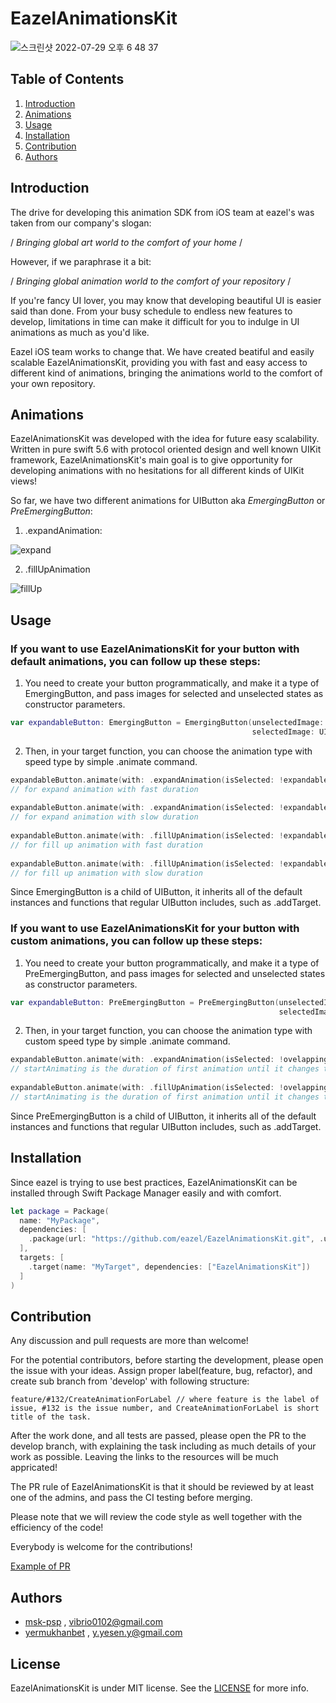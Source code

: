 # EazelAnimationsKit

<img alt="스크린샷 2022-07-29 오후 6 48 37" src="https://user-images.githubusercontent.com/46320390/181733406-e586f741-717d-4f79-871e-bdea6d33b8c2.png">



## Table of Contents


1. [Introduction](#introduction)
2. [Animations](#animations)
3. [Usage](#usage)
4. [Installation](#installation)
5. [Contribution](#contribution)
6. [Authors](#authors)

## Introduction 

The drive for developing this animation SDK from iOS team at eazel's was taken from our company's slogan:

/ *Bringing global art world to the comfort of your home* / 

However, if we paraphrase it a bit:

/ *Bringing global animation world to the comfort of your repository* /

If you're fancy UI lover, you may know that developing beautiful UI is easier said than done. From your busy schedule to endless new features to develop, limitations in time can make it difficult for you to indulge in UI animations as much as you'd like.

Eazel iOS team works to change that. We have created beatiful and easily scalable EazelAnimationsKit, providing you with fast and easy access to different kind of animations, bringing the animations world to the comfort of your own repository.

## Animations

EazelAnimationsKit was developed with the idea for future easy scalability. Written in pure swift 5.6 with protocol oriented design and well known UIKit framework, EazelAnimationsKit's main goal is to give opportunity for developing animations with no hesitations for all different kinds of UIKit views!

So far, we have two different animations for UIButton aka *EmergingButton* or *PreEmergingButton*:

1. .expandAnimation:

![expand](https://user-images.githubusercontent.com/46320390/181723163-22abc267-da8d-48bf-b4e3-b9c964eb1d13.gif)


2. .fillUpAnimation

![fillUp](https://user-images.githubusercontent.com/46320390/181723587-abd32ddf-cbba-46aa-93ef-674b9b169eb1.gif)


## Usage

### If you want to use EazelAnimationsKit for your button with default animations, you can follow up these steps:

1. You need to create your button programmatically, and make it a type of EmergingButton, and pass images for selected and unselected states as constructor parameters.

```swift
var expandableButton: EmergingButton = EmergingButton(unselectedImage: UIImage(named: "btn_bookmark"),
                                                      selectedImage: UIImage(named: "btn_bookmark_on"))
```
2. Then, in your target function, you can choose the animation type with speed type by simple .animate command.

```swift
expandableButton.animate(with: .expandAnimation(isSelected: !expandableButton.isSelected, duration: .fast))
// for expand animation with fast duration
        
expandableButton.animate(with: .expandAnimation(isSelected: !expandableButton.isSelected, duration: .slow))
// for expand animation with slow duration
        
expandableButton.animate(with: .fillUpAnimation(isSelected: !expandableButton.isSelected, duration: .fast))
// for fill up animation with fast duration
        
expandableButton.animate(with: .fillUpAnimation(isSelected: !expandableButton.isSelected, duration: .slow)) 
// for fill up animation with slow duration
```
Since EmergingButton is a child of UIButton, it inherits all of the default instances and functions that regular UIButton includes, such as .addTarget.

### If you want to use EazelAnimationsKit for your button with custom animations, you can follow up these steps:

1. You need to create your button programmatically, and make it a type of PreEmergingButton, and pass images for selected and unselected states as constructor parameters.

```swift
var expandableButton: PreEmergingButton = PreEmergingButton(unselectedImage: UIImage(named: "btn_bookmark"),
                                                            selectedImage: UIImage(named: "btn_bookmark_on"))
```
2. Then, in your target function, you can choose the animation type with custom speed type by simple .animate command.

```swift
expandableButton.animate(with: .expandAnimation(isSelected: !ovelappingButton.isSelected, duration: .init(startAnimating: 0.3, finishAnimating: 0.5)))
// startAnimating is the duration of first animation until it changes the state finishAnimating is the duration of last animation after button changed the state
        
expandableButton.animate(with: .fillUpAnimation(isSelected: !ovelappingButton.isSelected, duration: .init(startAnimating: 0.3, finishAnimating: 0.5)))
// startAnimating is the duration of first animation until it changes the state finishAnimating is the duration of last animation after button changed the state
```
Since PreEmergingButton is a child of UIButton, it inherits all of the default instances and functions that regular UIButton includes, such as .addTarget.

## Installation

Since eazel is trying to use best practices, EazelAnimationsKit can be installed through Swift Package Manager easily and with comfort.

```swift
let package = Package(
  name: "MyPackage",
  dependencies: [
    .package(url: "https://github.com/eazel/EazelAnimationsKit.git", .upToNextMinor(from: "1.0.0"))
  ],
  targets: [
    .target(name: "MyTarget", dependencies: ["EazelAnimationsKit"])
  ]
)
```

## Contribution

Any discussion and pull requests are more than welcome! 

For the potential contributors, before starting the development, please open the issue with your ideas. Assign proper label(feature, bug, refactor), and create sub branch from 'develop' with following structure:
 
```
feature/#132/CreateAnimationForLabel // where feature is the label of issue, #132 is the issue number, and CreateAnimationForLabel is short title of the task.
```

After the work done, and all tests are passed, please open the PR to the develop branch, with explaining the task including as much details of your work as possible. Leaving the links to the resources will be much appricated! 

The PR rule of EazelAnimationsKit is that it should be reviewed by at least one of the admins, and pass the CI testing before merging.

Please note that we will review the code style as well together with the efficiency of the code!

Everybody is welcome for the contributions!

[Example of PR](https://github.com/eazel/EazelAnimationsKit/pull/3)

## Authors
 
- [msk-psp](https://github.com/msk-psp) , vibrio0102@gmail.com
- [yermukhanbet](https://github.com/yermukhanbet) , y.yesen.y@gmail.com


## License 

EazelAnimationsKit is under MIT license. See the [LICENSE](https://github.com/eazel/EazelAnimationsKit/blob/main/LICENSE) for more info.






 
   
